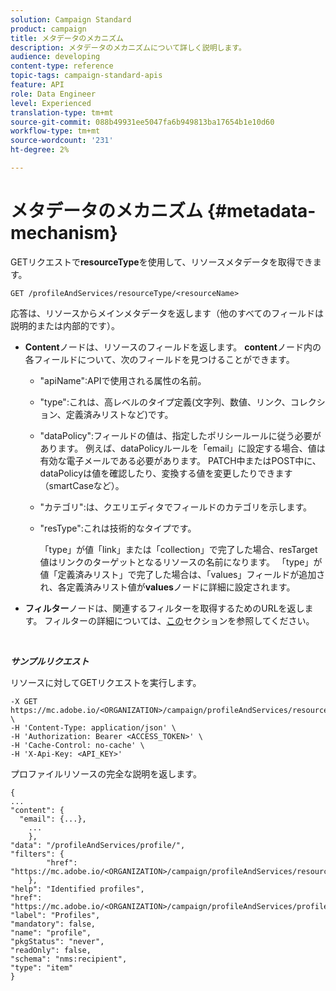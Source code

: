 ```yaml
---
solution: Campaign Standard
product: campaign
title: メタデータのメカニズム
description: メタデータのメカニズムについて詳しく説明します。
audience: developing
content-type: reference
topic-tags: campaign-standard-apis
feature: API
role: Data Engineer
level: Experienced
translation-type: tm+mt
source-git-commit: 088b49931ee5047fa6b949813ba17654b1e10d60
workflow-type: tm+mt
source-wordcount: '231'
ht-degree: 2%

---
```



# メタデータのメカニズム {#metadata-mechanism}

GETリクエストで&#x200B;**resourceType**&#x200B;を使用して、リソースメタデータを取得できます。

`GET /profileAndServices/resourceType/<resourceName>`

応答は、リソースからメインメタデータを返します（他のすべてのフィールドは説明的または内部的です）。

* **Content**&#x200B;ノードは、リソースのフィールドを返します。 **content**&#x200B;ノード内の各フィールドについて、次のフィールドを見つけることができます。

   * &quot;apiName&quot;:APIで使用される属性の名前。
   * &quot;type&quot;:これは、高レベルのタイプ定義(文字列、数値、リンク、コレクション、定義済みリストなど)です。
   * &quot;dataPolicy&quot;:フィールドの値は、指定したポリシールールに従う必要があります。 例えば、dataPolicyルールを「email」に設定する場合、値は有効な電子メールである必要があります。 PATCH中またはPOST中に、dataPolicyは値を確認したり、変換する値を変更したりできます（smartCaseなど）。
   * &quot;カテゴリ&quot;:は、クエリエディタでフィールドのカテゴリを示します。
   * &quot;resType&quot;:これは技術的なタイプです。

      「type」が値「link」または「collection」で完了した場合、resTarget値はリンクのターゲットとなるリソースの名前になります。
「type」が値「定義済みリスト」で完了した場合は、「values」フィールドが追加され、各定義済みリスト値が**values**&#x200B;ノードに詳細に設定されます。

* **フィルター**&#x200B;ノードは、関連するフィルターを取得するためのURLを返します。 フィルターの詳細については、[この](../../api/using/filtering.md)セクションを参照してください。

<!-- créer une section au même niveau sur les liens -->
<!-- dans l'exemple: birthdate, email +  mettre 2 liens : un de type 1-1 , 1-N
si on prend l'exemple de l'org unit, on aura un bon exemple lien -->
<!-- plus reparler du node Data -->

<br/>

***サンプルリクエスト***

リソースに対してGETリクエストを実行します。

```
-X GET https://mc.adobe.io/<ORGANIZATION>/campaign/profileAndServices/resourceType/profile \
-H 'Content-Type: application/json' \
-H 'Authorization: Bearer <ACCESS_TOKEN>' \
-H 'Cache-Control: no-cache' \
-H 'X-Api-Key: <API_KEY>'
```

プロファイルリソースの完全な説明を返します。

```
{
...
"content": {
  "email": {...},
    ...
    },
"data": "/profileAndServices/profile/",
"filters": {
        "href": "https://mc.adobe.io/<ORGANIZATION>/campaign/profileAndServices/resourceType/<PKEY>"
    },
"help": "Identified profiles",
"href": "https://mc.adobe.io/<ORGANIZATION>/campaign/profileAndServices/profile/metadata",
"label": "Profiles",
"mandatory": false,
"name": "profile",
"pkgStatus": "never",
"readOnly": false,
"schema": "nms:recipient",
"type": "item"
}
```
